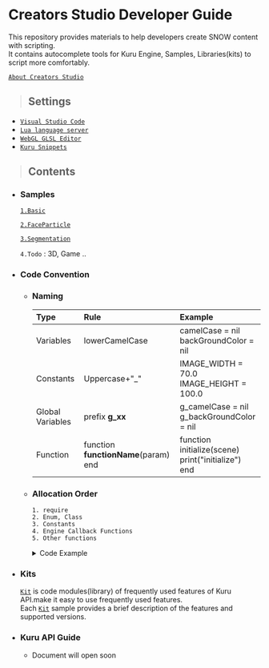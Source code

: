# Creators Studio Developer Guide
This repository provides materials to help developers create SNOW content with scripting.   
It contains autocomplete tools for Kuru Engine, Samples, Libraries(kits) to script more comfortably.  

[`About Creators Studio`](http://creatorsstudio.snow.me/)

>## Settings
- [`Visual Studio Code`](https://code.visualstudio.com/)
- [`Lua language server`](https://marketplace.visualstudio.com/items?itemName=sumneko.lua)
- [`WebGL GLSL Editor`](https://marketplace.visualstudio.com/items?itemName=raczzalan.webgl-glsl-editor)  
- [`Kuru Snippets`](../tools)

>## Contents

* ### Samples
  [`1.Basic`](01_basic)

  [`2.FaceParticle`](02_faceparticle)

  [`3.Segmentation`](03_segmentation)

  `4.Todo` : 3D, Game .. 

* ### Code Convention
  * ### Naming  
     |Type|Rule|Example|
     |:-|:-|:-|
     |Variables|lowerCamelCase|camelCase = nil<br>backGroundColor = nil|
     |Constants|Uppercase+"_"|IMAGE_WIDTH = 70.0<br>IMAGE_HEIGHT = 100.0|
     |Global Variables|prefix **g_xx**|g_camelCase = nil<br>g_backGroundColor = nil|
     |Function|function **functionName**(param)<br>end|function initialize(scene)<br>print("initialize")<br>end|

  
  * ### Allocation Order
    `1. require`  
    `2. Enum, Class`  
    `3. Constants`  
    `4. Engine Callback Functions`  
    `5. Other functions`  

    <details>  
    <summary>Code Example</summary>  

    ```lua
    --1. require
    require "KuruNodeKit/KuruNodeKit.lua"

    --2. Enum, Class
    GameState = {
    READY = 1,
    READY_TO_START = 2,
    PLAYING = 3,
    FAIL = 4,
    SUCCESS = 5
    }

    Game = {
    scene = nil,
    state = GameState.READY,
    score = 0,
    }

    --3. Constants
    MAX_COUNT = 3

    --4. Engine Callback Functions
    function initialize(scene)
      print("initialize")
    end


    function frameReady(scene)
      print("frameReady")
    end

    function finalize(scene)
      print("finalize")
    end

    --5. Other Functions
    function myFunction()
      print("myFunction")
    end
    ```
    </details>

* ### Kits
  [`Kit`](Libraries) is code modules(library) of frequently used features of Kuru API.make it easy to use frequently used features.  
  Each [`Kit`](Libraries) sample provides a brief description of the features and supported versions.

* ### Kuru API Guide
  - Document will open soon